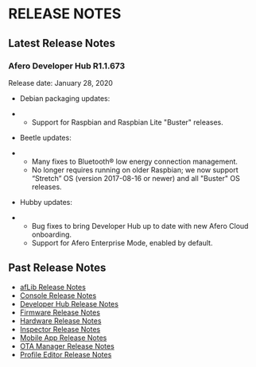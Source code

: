 # RELEASE NOTES

## Latest Release Notes

### Afero Developer Hub R1.1.673

Release date: January 28, 2020

- Debian packaging updates:

- - Support for Raspbian and Raspbian Lite "Buster" releases.

- Beetle updates:

- - Many fixes to Bluetooth® low energy connection management.
  - No longer requires running on older Raspbian; we now support “Stretch” OS (version 2017-08-16 or newer) and all "Buster" OS releases.

- Hubby updates:

- - Bug fixes to bring Developer Hub up to date with new Afero Cloud onboarding.
  - Support for Afero Enterprise Mode, enabled by default.

## Past Release Notes

- [afLib Release Notes](../RelNotes-afLib)
- [Console Release Notes](../RelNotes-Console)
- [Developer Hub Release Notes](../RelNotes-DevHub)
- [Firmware Release Notes](../RelNotes-FW)
- [Hardware Release Notes](../RelNotes-HW)
- [Inspector Release Notes](../RelNotes-Inspector)
- [Mobile App Release Notes](../RelNotes-MobileApp)
- [OTA Manager Release Notes](../RelNotes-OTAMgr)
- [Profile Editor Release Notes](../RelNotes-APE)
